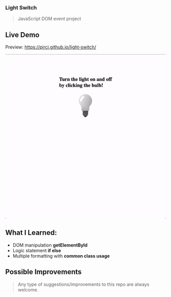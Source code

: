 ### Light Switch
> JavaScript DOM event project

## Live Demo

Preview: https://pirci.github.io/light-switch/

![portfolio-homepage](img/demo.gif)

## What I Learned:

- DOM manipulation **getElementById**
- Logic statement **if else**
- Multiple formatting with **common class usage**

## Possible Improvements

> Any type of suggestions/improvements to this repo are always welcome.
